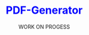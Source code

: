 <h1 align="center" style="color: blue;"> PDF-Generator </h1>

<p align="center"> WORK ON PROGESS </p>